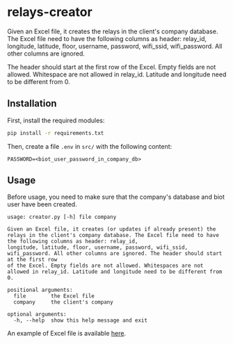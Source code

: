 # relays-creator

Given an Excel file, it creates the relays in the client's company database.
The Excel file need to have the following columns as header: relay_id, longitude, latitude, floor, username,
password, wifi_ssid, wifi_password. All other columns are ignored.

The header should start at the first row of the Excel.
Empty fields are not allowed.
Whitespace are not allowed in relay_id.
Latitude and longitude need to be different from 0.

## Installation

First, install the required modules:

```bash
pip install -r requirements.txt
```

Then, create a file `.env` in `src/` with the following content:

```
PASSWORD=<biot_user_password_in_company_db>
```

## Usage

Before usage, you need to make sure that the company's database and biot user have been created.

```
usage: creator.py [-h] file company

Given an Excel file, it creates (or updates if already present) the relays in the client's company database. The Excel file need to have the following columns as header: relay_id,
longitude, latitude, floor, username, password, wifi_ssid, wifi_password. All other columns are ignored. The header should start at the first row
of the Excel. Empty fields are not allowed. Whitespaces are not allowed in relay_id. Latitude and longitude need to be different from 0.

positional arguments:
  file        the Excel file
  company     the client's company

optional arguments:
  -h, --help  show this help message and exit
```

An example of Excel file is available [here](examples/excel.xlsx).
